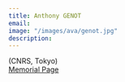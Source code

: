 ```yaml
---
title: Anthony GENOT
email: 
image: "/images/ava/genot.jpg"
description:  
---
```


(CNRS, Tokyo)
<br>
[Memorial Page](/anthony)
